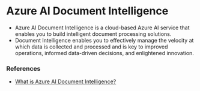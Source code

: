 # Azure AI Document Intelligence
- Azure AI Document Intelligence is a cloud-based Azure AI service that enables you to build intelligent document processing solutions.
- Document Intelligence enables you to effectively manage the velocity at which data is collected and processed and is key to improved operations, informed data-driven decisions, and enlightened innovation. 

### References
- [What is Azure AI Document Intelligence?](https://learn.microsoft.com/en-us/azure/ai-services/document-intelligence/overview?view=doc-intel-4.0.0)